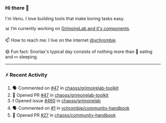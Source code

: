 ### Hi there 👋

I'm Venu. I love building tools that make boring tasks easy.

📊 I’m currently working on [GrimoireLab and it's components](https://chaoss.github.io/grimoirelab).

📫 How to reach me: I live on the internet [@vchrombie](https://www.google.co.in/search?q=vchrombie).

😄 Fun fact: Snorlax's typical day consists of nothing more than :doughnut: eating and :zzz: sleeping.

---

### :zap: Recent Activity

<!--START_SECTION:activity-->
1. 🗣 Commented on [#47](https://github.com/chaoss/grimoirelab-toolkit/issues/47) in [chaoss/grimoirelab-toolkit](https://github.com/chaoss/grimoirelab-toolkit)
2. 💪 Opened PR [#47](https://github.com/chaoss/grimoirelab-toolkit/pull/47) in [chaoss/grimoirelab-toolkit](https://github.com/chaoss/grimoirelab-toolkit)
3. ❗️ Opened issue [#460](https://github.com/chaoss/grimoirelab/issues/460) in [chaoss/grimoirelab](https://github.com/chaoss/grimoirelab)
4. 🗣 Commented on [#1](https://github.com/vchrombie/community-handbook/issues/1) in [vchrombie/community-handbook](https://github.com/vchrombie/community-handbook)
5. 💪 Opened PR [#27](https://github.com/chaoss/community-handbook/pull/27) in [chaoss/community-handbook](https://github.com/chaoss/community-handbook)
<!--END_SECTION:activity-->

<!--
**vchrombie/vchrombie** is a ✨ _special_ ✨ repository because its `README.md` (this file) appears on your GitHub profile.

Here are some ideas to get you started:

- 🔭 I’m currently working on ...
- 🌱 I’m currently learning ...
- 👯 I’m looking to collaborate on ...
- 🤔 I’m looking for help with ...
- 💬 Ask me about ...
- 📫 How to reach me: ...
- 😄 Pronouns: ...
- ⚡ Fun fact: ...
-->
